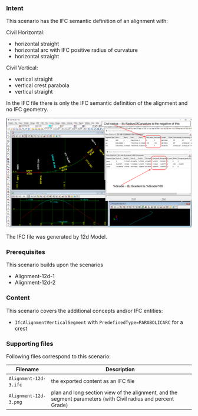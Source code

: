 
### Intent

This scenario has the IFC semantic definition of an alignment with:

Civil Horizontal:

- horizontal straight
- horizontal arc with IFC positive radius of curvature
- horizontal straight

Civil Vertical:

- vertical straight
- vertical crest parabola
- vertical straight

In the IFC file there is only the IFC semantic definition of the alignment and no IFC geometry.

![alignment12d3](../Alignment-12d-3/Alignment-12d-3.png  "Alignment with horizontal straight-arc-straight and vertical straight, crest parabola and vertical straight") 

The IFC file was generated by 12d Model. 

### Prerequisites

This scenario builds upon the scenarios

- Alignment-12d-1
- Alignment-12d-2

### Content

This scenario covers the additional concepts and/or IFC entities:

- `IfcAlignmentVerticalSegment` with `PredefinedType=PARABOLICARC` for a crest

### Supporting files

Following files correspond to this scenario:

| Filename                 | Description                                                                                            |
|--------------------------|--------------------------------------------------------------------------------------------------------|
| `Alignment-12d-3.ifc`    | the exported content as an IFC file                                                                    |
| `Alignment-12d-3.png`    | plan and long section view of the alignment, and the segment parameters (with Civil radius and percent Grade) |



